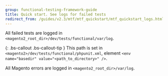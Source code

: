```yaml
---
group: functional-testing-framework-guide
title: Quick start. See logs for failed tests
redirect_from: /guides/v2.3/mtf/mtf_quickstart/mtf_quickstart_logs.html
---
```


All failed tests are logged in `<magento2_root_dir>/dev/tests/functional/var/log`.

{: .bs-callout .bs-callout-tip }
This path is set in `<magento2>/dev/tests/functional/phpunit.xml`, element `<env name="basedir" value="<path_to_directory>" />`.

All Magento errors are logged in `<magento2_root_dir>/var/log`.

